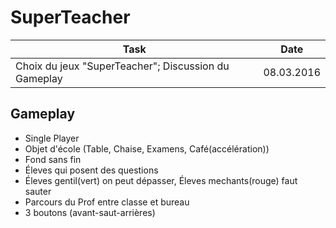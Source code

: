 # SuperTeacher

| Task                                                   |   Date     |
|--------------------------------------------------------|------------|
|Choix du jeux "SuperTeacher"; Discussion du Gameplay    | 08.03.2016 |


## Gameplay

- Single Player
- Objet d'école (Table, Chaise, Examens, Café(accélération))
- Fond sans fin
- Éleves qui posent des questions
- Éleves gentil(vert) on peut dépasser, Éleves mechants(rouge) faut sauter
- Parcours du Prof entre classe et bureau
- 3 boutons (avant-saut-arrières)

